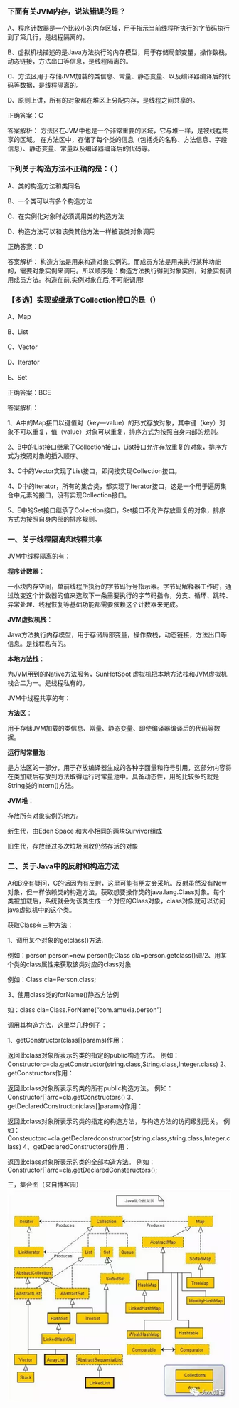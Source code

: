 ### 下面有关JVM内存，说法错误的是？

  A、程序计数器是一个比较小的内存区域，用于指示当前线程所执行的字节码执行到了第几行，是线程隔离的。

  B、虚拟机栈描述的是Java方法执行的内存模型，用于存储局部变量，操作数栈，动态链接，方法出口等信息，是线程隔离的。

  C、方法区用于存储JVM加载的类信息、常量、静态变量、以及编译器编译后的代码等数据，是线程隔离的。

  D、原则上讲，所有的对象都在堆区上分配内存，是线程之间共享的。

  正确答案：C

  答案解析： 方法区在JVM中也是一个非常重要的区域，它与堆一样，是被线程共享的区域。 在方法区中，存储了每个类的信息（包括类的名称、方法信息、字段信息）、静态变量、常量以及编译器编译后的代码等。

### 下列关于构造方法不正确的是：（ ）

  A、类的构造方法和类同名

  B、一个类可以有多个构造方法

  C、在实例化对象时必须调用类的构造方法

  D、构造方法可以和该类其他方法一样被该类对象调用

  正确答案：D

  答案解析： 构造方法是用来构造对象实例的。而成员方法是用来执行某种功能的，需要对象实例来调用。所以顺序是：构造方法执行得到对象实例，对象实例调用成员方法。构造在前,实例对象在后,不可能调用!

### 【多选】实现或继承了Collection接口的是（）

  A、Map

  B、List

  C、Vector

  D、Iterator

  E、Set


  正确答案：BCE

  答案解析：

  1、A中的Map接口以键值对（key—value）的形式存放对象，其中键（key）对象不可以重复，值（value）对象可以重复，排序方式为按照自身内部的规则。

  2、B中的List接口继承了Collection接口，List接口允许存放重复的对象，排序方式为按照对象的插入顺序。

  3、C中的Vector实现了List接口，即间接实现Collection接口。

  4、D中的Iterator，所有的集合类，都实现了Iterator接口，这是一个用于遍历集合中元素的接口，没有实现Collection接口。

  5、E中的Set接口继承了Collection接口，Set接口不允许存放重复的对象，排序方式为按照自身内部的排序规则。


### 一、关于线程隔离和线程共享

  JVM中线程隔离的有：

  **程序计数器**：

  一小块内存空间，单前线程所执行的字节码行号指示器。字节码解释器工作时，通过改变这个计数器的值来选取下一条需要执行的字节码指令，分支、循环、跳转、异常处理、线程恢复等基础功能都需要依赖这个计数器来完成。

  **JVM虚拟机栈**：

  Java方法执行内存模型，用于存储局部变量，操作数栈，动态链接，方法出口等信息。是线程私有的。

  **本地方法栈**：

  为JVM用到的Native方法服务，SunHotSpot 虚拟机把本地方法栈和JVM虚拟机栈合二为一。是线程私有的。


  JVM中线程共享的有：

  **方法区**：

  用于存储JVM加载的类信息、常量、静态变量、即使编译器编译后的代码等数据。

  **运行时常量池**：

  是方法区的一部分，用于存放编译器生成的各种字面量和符号引用，这部分内容将在类加载后存放到方法取得运行时常量池中。具备动态性，用的比较多的就是String类的intern()方法。

  **JVM堆**：

  存放所有对象实例的地方。

  新生代，由Eden Space 和大小相同的两块Survivor组成

  旧生代，存放经过多次垃圾回收仍然存活的对象

### 二、关于Java中的反射和构造方法

  A和B没有疑问，C的话因为有反射，这里可能有朋友会采坑。反射虽然没有New对象，但一样依赖类的构造方法。获取想要操作类的java.lang.Class对象。每个类被加载后，系统就会为该类生成一个对应的Class对象，class对象就可以访问java虚拟机中的这个类。

  获取Class有三种方法：

  1、调用某个对象的getclass()方法.

  例如：person person=new person();Class cla=person.getclass()调/2、用某个类的class属性来获取该类对应的class对象

  例如：Class cla=Person.class;

  3、使用class类的forName()静态方法例

  如：class cla=Class.ForName(“com.amuxia.person”)

  调用其构造方法，这里举几种例子：

  1、getConstructor(class[]params)作用：

  返回此class对象所表示的类的指定的public构造方法。
  例如：Constructorc=cla.getConstructor(string.class,String.class,Integer.class)
  2、getConstructors作用：

  返回此class对象所表示的类的所有public构造方法。
  例如：Constructor[]arrc=cla.getConstructors()
  3、getDeclaredConstructor(class[]params)作用：

  返回此class对象所表示的类的指定的构造方法，与构造方法的访问级别无关。
  例如：Consteuctorc=cla.getDeclaredconstructor(string.class,string.class,Integer.class)
  4、getDeclaredConstructors()作用：

  返回此class对象所表示的类的全部构造方法。
  例如：Constructor[]arrc=cla.getDeclaredConsteructors();


三，集合图（来自博客园）
  <img src = "../img/640 (2).webp">
